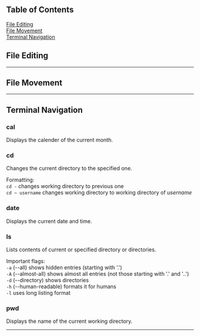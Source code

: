 ## Table of Contents

[File Editing](https://github.com/francescasiconolfi/Personal-Notes/blob/main/Linux-Commands-I-Actually-Use.md#file-editing)\
[File Movement](https://github.com/francescasiconolfi/Personal-Notes/blob/main/Linux-Commands-I-Actually-Use.md#file-movement)\
[Terminal Navigation](https://github.com/francescasiconolfi/Personal-Notes/blob/main/Linux-Commands-I-Actually-Use.md#terminal-navigation)


## File Editing

---

## File Movement

---

## Terminal Navigation

### cal
Displays the calender of the current month.

### cd
Changes the current directory to the specified one.

Formatting:\
`cd -` changes working directory to previous one\
`cd ~ username` changes working directory to working directory of *username*

### date
Displays the current date and time.

### ls
Lists contents of current or specified directory or directories.

Important flags:\
`-a` (--all) shows hidden entries (starting with '.')\
`-A` (--almost-all) shows almost all entries (not those starting with '.' and '..')\
`-d` (--directory) shows directories\
`-h` (--human-readable) formats it for humans\
`-l` uses long listing format

### pwd
Displays the name of the current working directory.


---
